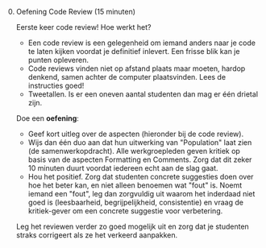 0. Oefening Code Review (15 minuten)

    Eerste keer code review! Hoe werkt het?
    
    -   Een code review is een gelegenheid om iemand anders naar je code te laten kijken voordat je definitief inlevert. Een frisse blik kan je punten opleveren.
    -   Code reviews vinden niet op afstand plaats maar moeten, hardop denkend, samen achter de computer plaatsvinden. Lees de instructies goed!
    -   Tweetallen. Is er een oneven aantal studenten dan mag er één drietal zijn.
    
    Doe een **oefening**:
    
    - Geef kort uitleg over de aspecten (hieronder bij de code review).
    - Wijs dan één duo aan dat hun uitwerking van "Population" laat zien (de samenwerkopdracht). Alle werkgroepleden geven kritiek op basis van de aspecten Formatting en Comments. Zorg dat dit zeker 10 minuten duurt voordat iedereen echt aan de slag gaat.
    - Hou het positief. Zorg dat studenten concrete suggesties doen over hoe het beter kan, en niet alleen benoemen wat "fout" is. Noemt iemand een "fout", leg dan zorgvuldig uit waarom het inderdaad niet goed is (leesbaarheid, begrijpelijkheid, consistentie) en vraag de kritiek-gever om een concrete suggestie voor verbetering.
    
    Leg het reviewen verder zo goed mogelijk uit en zorg dat je studenten straks corrigeert als ze het verkeerd aanpakken.
